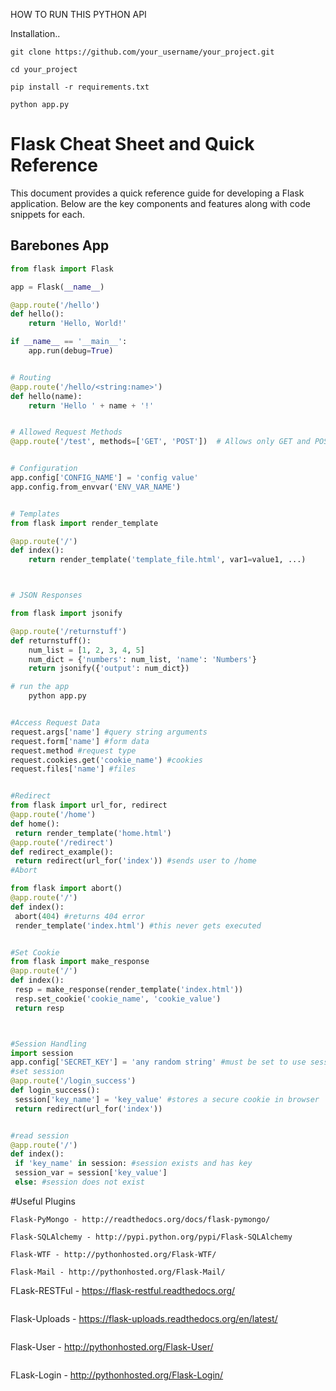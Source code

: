 HOW TO RUN THIS PYTHON API 

Installation..
```
git clone https://github.com/your_username/your_project.git 
``` 
```
cd your_project
```
```
pip install -r requirements.txt
```
```
python app.py
```







# Flask Cheat Sheet and Quick Reference

This document provides a quick reference guide for developing a Flask application. Below are the key components and features along with code snippets for each.

## Barebones App

```python
from flask import Flask

app = Flask(__name__)

@app.route('/hello')
def hello():
    return 'Hello, World!'

if __name__ == '__main__':
    app.run(debug=True)


# Routing
@app.route('/hello/<string:name>')
def hello(name):
    return 'Hello ' + name + '!'


# Allowed Request Methods
@app.route('/test', methods=['GET', 'POST'])  # Allows only GET and POST requests


# Configuration
app.config['CONFIG_NAME'] = 'config value'
app.config.from_envvar('ENV_VAR_NAME')


# Templates
from flask import render_template

@app.route('/')
def index():
    return render_template('template_file.html', var1=value1, ...)



# JSON Responses

from flask import jsonify

@app.route('/returnstuff')
def returnstuff():
    num_list = [1, 2, 3, 4, 5]
    num_dict = {'numbers': num_list, 'name': 'Numbers'}
    return jsonify({'output': num_dict})

# run the app
    python app.py


#Access Request Data
request.args['name'] #query string arguments
request.form['name'] #form data
request.method #request type
request.cookies.get('cookie_name') #cookies
request.files['name'] #files


#Redirect
from flask import url_for, redirect
@app.route('/home')
def home():
 return render_template('home.html')
@app.route('/redirect')
def redirect_example():
 return redirect(url_for('index')) #sends user to /home
#Abort

from flask import abort()
@app.route('/')
def index():
 abort(404) #returns 404 error
 render_template('index.html') #this never gets executed


#Set Cookie
from flask import make_response
@app.route('/')
def index():
 resp = make_response(render_template('index.html'))
 resp.set_cookie('cookie_name', 'cookie_value')
 return resp



#Session Handling
import session
app.config['SECRET_KEY'] = 'any random string' #must be set to use sessions
#set session
@app.route('/login_success')
def login_success():
 session['key_name'] = 'key_value' #stores a secure cookie in browser
 return redirect(url_for('index'))


#read session
@app.route('/')
def index():
 if 'key_name' in session: #session exists and has key
 session_var = session['key_value']
 else: #session does not exist

```

#Useful Plugins
```
Flask-PyMongo - http://readthedocs.org/docs/flask-pymongo/
```
```
Flask-SQLAlchemy - http://pypi.python.org/pypi/Flask-SQLAlchemy
```
```
Flask-WTF - http://pythonhosted.org/Flask-WTF/
```
```
Flask-Mail - http://pythonhosted.org/Flask-Mail/
```
FLask-RESTFul - https://flask-restful.readthedocs.org/
```
```
Flask-Uploads - https://flask-uploads.readthedocs.org/en/latest/
```
```
Flask-User - http://pythonhosted.org/Flask-User/
```
```
FLask-Login - http://pythonhosted.org/Flask-Login/
```